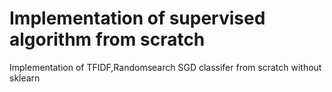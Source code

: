 # Implementation of supervised algorithm from scratch
 Implementation of TFIDF,Randomsearch SGD classifer from scratch without sklearn
